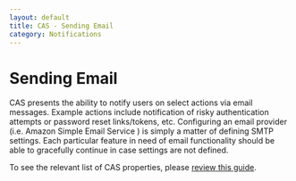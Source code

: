 ```yaml
---
layout: default
title: CAS - Sending Email
category: Notifications
---
```


# Sending Email

CAS presents the ability to notify users on select actions via email messages. Example actions include notification 
of risky authentication attempts or password reset links/tokens, etc. Configuring an email provider (i.e. Amazon Simple Email Service )
is simply a matter of defining SMTP settings. Each particular feature in need of email functionality should be able to 
gracefully continue in case settings are not defined. 

To see the relevant list of CAS properties, please [review this guide](../configuration/Configuration-Properties.html#email-submissions).
